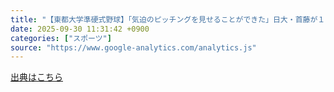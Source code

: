 ```yaml
---
title: "【東都大学準硬式野球】「気迫のピッチングを見せることができた」日大・首藤が１２Ｋ！ ２失点完投で帝京大に先勝（スポーツ報知） - Yahoo!ニュース"
date: 2025-09-30 11:31:42 +0900
categories: ["スポーツ"]
source: "https://www.google-analytics.com/analytics.js"
---
```


[出典はこちら](https://www.google-analytics.com/analytics.js)
